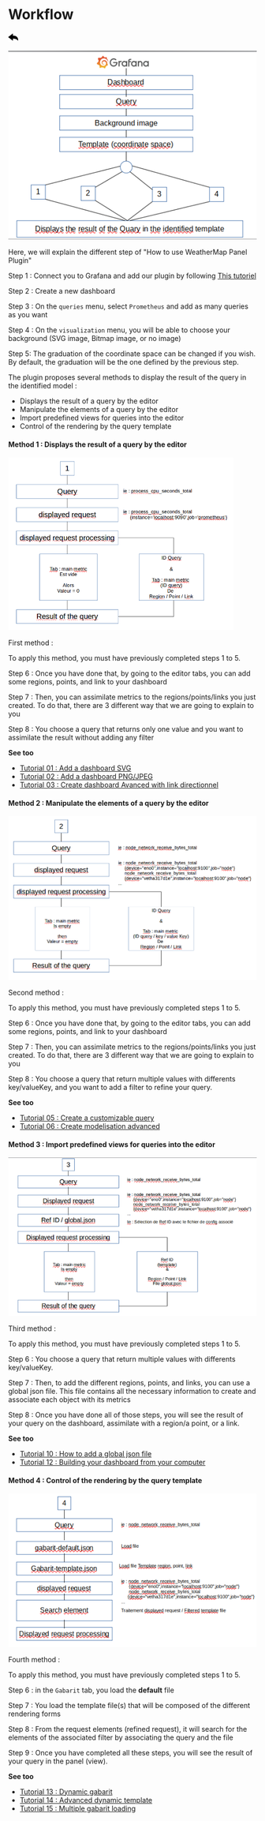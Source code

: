 # Workflow

[![](../../screenshots/other/Go-back.png)](../../introduction.md)


![workflow0](../../screenshots/init/workflow0.png)

Here, we will explain the different step of "How to use WeatherMap Panel Plugin"

Step 1 : Connect you to Grafana and add our plugin by following [This tutoriel](config-data-source.md)

Step 2 : Create a new dashboard

Step 3 : On the `queries` menu, select `Prometheus` and add as many queries as you want

Step 4 : On the `visualization` menu, you will be able to choose your background (SVG image, Bitmap image, or no image)

Step 5: The graduation of the coordinate space can be changed if you wish. By default, the graduation will be the one defined by the previous step.


The plugin proposes several methods to display the result of the query in the identified model : 

 - Displays the result of a query by the editor 
 - Manipulate the elements of a query by the editor
 - Import predefined views for queries into the editor
 - Control of the rendering by the query template


#### Method 1 : Displays the result of a query by the editor

![workflow1](../../screenshots/init/workflow1.png)

First method :

To apply this method, you must have previously completed steps 1 to 5.
 
Step 6 : Once you have done that, by going to the editor tabs, you can add some regions, points, and link to your dashboard

Step 7 : Then, you can assimilate metrics to the regions/points/links you just created. To do that, there are 3 different way that we are going to explain to you

Step 8 : You choose a query that returns only one value and you want to assimilate the result without adding any filter

**See too**

- [Tutorial 01 : Add a dashboard SVG](../demo/tutorial01.md)
- [Tutorial 02 : Add a dashboard PNG/JPEG](../demo/tutorial02.md)
- [Tutorial 03 : Create dashboard Avanced with link directionnel](../demo/tutorial03.md)
 
 
#### Method 2 : Manipulate the elements of a query by the editor

![workflow2](../../screenshots/init/workflow2.png)

Second method :

To apply this method, you must have previously completed steps 1 to 5.

Step 6 : Once you have done that, by going to the editor tabs, you can add some regions, points, and link to your dashboard

Step 7 : Then, you can assimilate metrics to the regions/points/links you just created. To do that, there are 3 different way that we are going to explain to you

Step 8 : You choose a query that return multiple values with differents key/valueKey, and you want to add a filter to refine your query.

 
**See too**

- [Tutorial 05 : Create a customizable query](../demo/tutorial05.md)
- [Tutorial 06 : Create modelisation advanced](../demo/tutorial06.md)
 
 
 
#### Method 3 : Import predefined views for queries into the editor

![workflow3](../../screenshots/init/workflow3.png)

Third method :

To apply this method, you must have previously completed steps 1 to 5.

Step 6 :  You choose a query that return multiple values with differents key/valueKey.

Step 7 : Then, to add the different regions, points, and links, you can use a global json file. This file contains all the necessary information to create and associate each object with its metrics

Step 8 : Once you have done all of those steps, you will see the result of your query on the dashboard, assimilate with a region/a point, or a link.

 
**See too**

- [Tutorial 10 : How to add a global json file](../demo/tutorial10.md)
- [Tutorial 12 : Building your dashboard from your computer](../demo/tutorial12.md)



#### Method 4 : Control of the rendering by the query template

![workflow4](../../screenshots/init/workflow4.png)


Fourth method : 

To apply this method, you must have previously completed steps 1 to 5.

Step 6 : in the `Gabarit` tab, you load the **default** file

Step 7 : You load the template file(s) that will be composed of the different rendering forms 

Step 8 : From the request elements (refined request), it will search for the elements of the associated filter by associating the query and the file

Step 9 : Once you have completed all these steps, you will see the result of your query in the panel (view).



**See too**

- [Tutorial 13 : Dynamic gabarit](../demo/tutorial13.md)
- [Tutorial 14 : Advanced dynamic template](../demo/tutorial14.md)
- [Tutorial 15 : Multiple gabarit loading](../demo/tutorial15.md)


